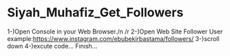 # Siyah_Muhafiz_Get_Followers

1-)Open Console in your Web Browser./n /r
2-)Open Web Site Follower User example:https://www.instagram.com/ebubekirbastama/followers/
3-)scroll down
4-)excute code...
Fınısh...
